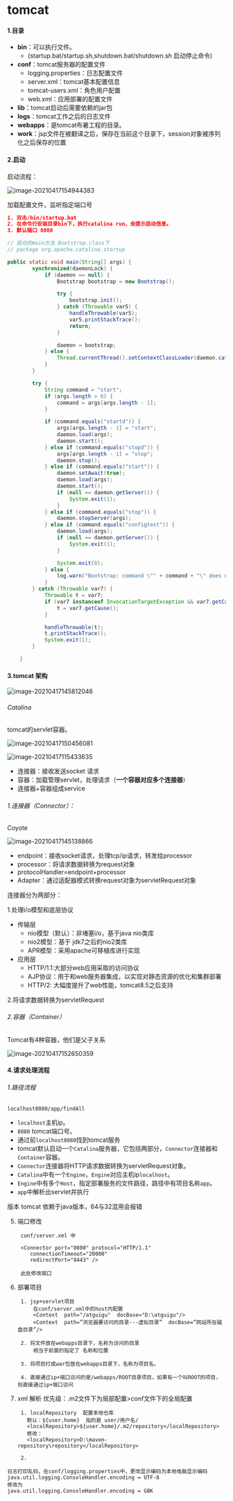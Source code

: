 # tomcat

#### 1.目录

- **bin**：可以执行文件。
  - (startup.bat/startup.sh,shutdown.bat/shutdown.sh 启动停止命令)
- **conf**：tomcat服务器的配置文件
  - logging.properties：日志配置文件
  - server.xml：tomcat基本配置信息
  - tomcat-users.xml：角色用户配置
  - web.xml：应用部署的配置文件
- **lib**：tomcat启动后需要依赖的jar包
- **logs**：tomcat工作之后的日志文件
- **webapps**：是tomcat布暑工程的目录。
- **work**：jsp文件在被翻译之后，保存在当前这个目录下，session对象被序列化之后保存的位置



#### 2.启动

启动流程：

![image-20210417154944383](TomCat.assets/image-20210417154944383.png)

加载配置文件，监听指定端口号

```json
1. 双击/bin/startup.bat
2. 在命令行安装目录bin下，执行catalina run，会提示启动信息。
3. 默认端口 8080
```
```java
// 启动的main方法 Bootstrap.class下
// package org.apache.catalina.startup

public static void main(String[] args) {
        synchronized(daemonLock) {
            if (daemon == null) {
                Bootstrap bootstrap = new Bootstrap();

                try {
                    bootstrap.init();
                } catch (Throwable var5) {
                    handleThrowable(var5);
                    var5.printStackTrace();
                    return;
                }

                daemon = bootstrap;
            } else {
                Thread.currentThread().setContextClassLoader(daemon.catalinaLoader);
            }
        }

        try {
            String command = "start";
            if (args.length > 0) {
                command = args[args.length - 1];
            }

            if (command.equals("startd")) {
                args[args.length - 1] = "start";
                daemon.load(args);
                daemon.start();
            } else if (command.equals("stopd")) {
                args[args.length - 1] = "stop";
                daemon.stop();
            } else if (command.equals("start")) {
                daemon.setAwait(true);
                daemon.load(args);
                daemon.start();
                if (null == daemon.getServer()) {
                    System.exit(1);
                }
            } else if (command.equals("stop")) {
                daemon.stopServer(args);
            } else if (command.equals("configtest")) {
                daemon.load(args);
                if (null == daemon.getServer()) {
                    System.exit(1);
                }

                System.exit(0);
            } else {
                log.warn("Bootstrap: command \"" + command + "\" does not exist.");
            }
        } catch (Throwable var7) {
            Throwable t = var7;
            if (var7 instanceof InvocationTargetException && var7.getCause() != null) {
                t = var7.getCause();
            }

            handleThrowable(t);
            t.printStackTrace();
            System.exit(1);
        }

    }
```



#### 3.tomcat 架构

![image-20210417145812046](TomCat.assets/image-20210417145812046.png)

###### Catalina

tomcat的servlet容器。

![image-20210417150456081](TomCat.assets/image-20210417150456081.png)



![image-20210417115433635](TomCat.assets/image-20210417115433635.png)

- 连接器：接收发送socket 请求
- 容器：加载管理servlet，处理请求（**一个容器对应多个连接器**）
- 连接器+容器组成service



###### 1.连接器（Connector）：

Coyote

![image-20210417145138866](TomCat.assets/image-20210417145138866.png)

- endpoint：接收socket请求，处理tcp/ip请求，转发给processor
- processor：将请求数据转换为request对象
- protocolHandler=endpoint+processor
- Adapter：通过适配器模式转换request对象为servletRequest对象



连接器分为两部分：

1.处理i/o模型和底层协议

- 传输层
  - nio模型（默认）：非堵塞i/o，基于java nio类库
  - nio2模型：基于 jdk7之后的nio2类库
  - APR模型：采用apache可移植库进行实现
- 应用层
  - HTTP/1.1:大部分web应用采取的访问协议
  - AJP协议：用于和web服务器集成，以实现对静态资源的优化和集群部署
  - HTTP/2: 大幅度提升了web性能，tomcat8.5之后支持

2.将请求数据转换为servletRequest



###### 2.容器（Container）

Tomcat有4种容器，他们是父子关系

![image-20210417152650359](TomCat.assets/image-20210417152650359.png)





#### 4.请求处理流程

###### 1.路径流程

`localhost8080/app/findAll`

- `localhost`主机ip。
- `8080` tomcat端口号。
- 通过前`localhost8080`找到tomcat服务
- tomcat默认启动一个`Catalina`服务器，它包括两部分，`Connector`连接器和`Container`容器。
- `Connector`连接器将HTTP请求数据转换为servletRequest对象。
- `Catalina`中有一个`Engine`，`Engine`对应主机ip`localhost`。
- `Engine`中有多个`Host`，指定部署服务的文件路径，路径中有项目名称`app`。
- `app`中解析出servlet并执行











版本 tomcat 依赖于java版本，64与32混用会报错

5. 端口修改

        conf/server.xml 中
        
        <Connector port="8080" protocol="HTTP/1.1"
           connectionTimeout="20000"
           redirectPort="8443" />
           
        此处修改端口 
    
6. 部署项目

        1. jsp+servlet项目
            在conf/server.xml中的host内配置
            <Context  path="/atguigu"  docBase="D:\atguigu"/>
            <Context  path=”浏览器要访问的目录---虚拟目录”  docBase=”网站所在磁盘目录”/>
            
        2. 将文件放在webapps目录下，名称为访问的目录
            相当于前面的指定了 名称和位置
            
        3. 将项目打成war包放在webapps目录下，名称为项目名。
        
        4. 直接通过ip+端口访问的是/webapps/ROOT目录项目，如果有一个叫ROOT的项目，则直接通过ip+端口访问



7. xml 解析  优先级：.m2文件下为局部配置>conf文件下的全局配置

        1. localRepository  配置本地仓库
          默认：${user.home}  指的是 user/用户名/  
          <localRepository>${user.home}/.m2/repository</localRepository>
          修改：
          <localRepository>D:\maven-repository\repository</localRepository>
          
        2. 







```
日志打印乱码，在conf/logging.properties中，更改显示编码为本地电脑显示编码
java.util.logging.ConsoleHandler.encoding = UTF-8
修改为
java.util.logging.ConsoleHandler.encoding = GBK
```

